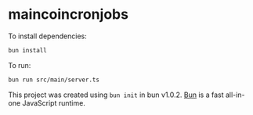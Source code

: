 # maincoincronjobs

To install dependencies:

```bash
bun install
```

To run:

```bash
bun run src/main/server.ts
```

This project was created using `bun init` in bun v1.0.2. [Bun](https://bun.sh) is a fast all-in-one JavaScript runtime.
